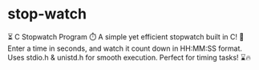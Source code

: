 # stop-watch
⏳ C Stopwatch Program ⏱️ A simple yet efficient stopwatch built in C! 🚀 Enter a time in seconds, and watch it count down in HH:MM:SS format. Uses stdio.h &amp; unistd.h for smooth execution. Perfect for timing tasks! ⌛🔥
